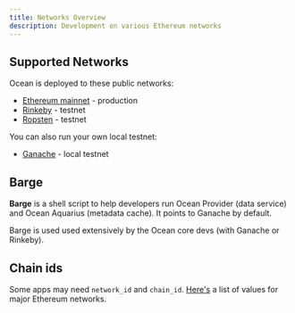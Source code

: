 ```yaml
---
title: Networks Overview
description: Development on various Ethereum networks
---
```


## Supported Networks

Ocean is deployed to these public networks:

* [Ethereum mainnet](/concepts/network-ethmainnet/) - production
* [Rinkeby](/concepts/network-rinkeby/) - testnet
* [Ropsten](/concepts/network-ropsten) - testnet

You can also run your own local testnet:

* [Ganache](/concepts/network-local) - local testnet

## Barge

**Barge** is a shell script to help developers run Ocean Provider (data service) and Ocean Aquarius (metadata cache). It points to Ganache by default.

Barge is used used extensively by the Ocean core devs (with Ganache or Rinkeby).

<repo name="barge"></repo>

## Chain ids

Some apps may need `network_id` and `chain_id`. [Here's](https://medium.com/@piyopiyo/list-of-ethereums-major-network-and-chain-ids-2bc58e928508) a list of values for major Ethereum networks.

